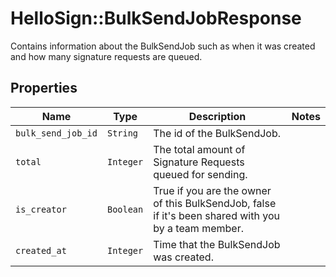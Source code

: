 # HelloSign::BulkSendJobResponse

Contains information about the BulkSendJob such as when it was created and how many signature requests are queued.

## Properties

| Name | Type | Description | Notes |
| ---- | ---- | ----------- | ----- |
| `bulk_send_job_id` | ```String``` |  The id of the BulkSendJob.  |  |
| `total` | ```Integer``` |  The total amount of Signature Requests queued for sending.  |  |
| `is_creator` | ```Boolean``` |  True if you are the owner of this BulkSendJob, false if it&#39;s been shared with you by a team member.  |  |
| `created_at` | ```Integer``` |  Time that the BulkSendJob was created.  |  |

